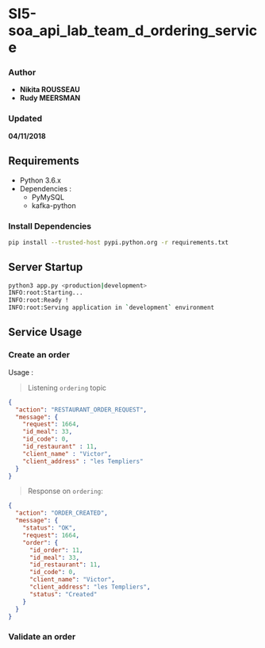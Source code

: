 # SI5-soa_api_lab_team_d_ordering_service

### Author
 * __Nikita ROUSSEAU__
 * __Rudy MEERSMAN__
### Updated
__04/11/2018__

## Requirements

- Python 3.6.x
- Dependencies :
  * PyMySQL
  * kafka-python

### Install Dependencies

```bash
pip install --trusted-host pypi.python.org -r requirements.txt
```

## Server Startup

```bash
python3 app.py <production|development>
INFO:root:Starting...
INFO:root:Ready !
INFO:root:Serving application in `development` environment
```

## Service Usage

### Create an order

Usage :

> Listening `ordering` topic
```json
{
  "action": "RESTAURANT_ORDER_REQUEST",
  "message": {
    "request": 1664,
    "id_meal": 33,
    "id_code": 0,
    "id_restaurant" : 11,
    "client_name" : "Victor",
    "client_address" : "les Templiers"
  }
}
```

> Response on `ordering`:

```json
{
  "action": "ORDER_CREATED",
  "message": {
    "status": "OK",
    "request": 1664,
    "order": {
      "id_order": 11,
      "id_meal": 33,
      "id_restaurant": 11,
      "id_code": 0,
      "client_name": "Victor",
      "client_address": "les Templiers",
      "status": "Created"
    }
  }
}
```

### Validate an order

